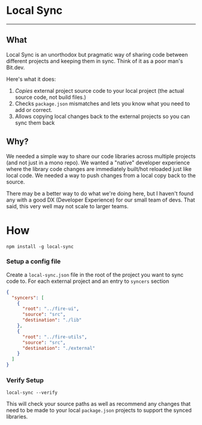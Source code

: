# Local Sync

---

## What

Local Sync is an unorthodox but pragmatic way of sharing code between different projects and keeping them in sync. Think of it as a poor man's Bit.dev. 

Here's what it does:

1. *Copies* external project source code to your local project (the actual source code, not build files.)
2. Checks `package.json` mismatches and lets you know what you need to add or correct.
3. Allows copying local changes back to the external projects so you can sync them back


## Why? 

We needed a simple way to share our code libraries across multiple projects (and not just in a mono repo). We wanted a "native" developer experience where the library code changes are immediately built/hot reloaded just like local code. We needed a way to push changes from a local copy back to the source.

There may be a better way to do what we're doing here, but I haven't found any with a good DX (Developer Experience) for our small team of devs. That said, this very well may not scale to larger teams.

# How

```
npm install -g local-sync
```

### Setup a config file

Create a `local-sync.json` file in the root of the project you want to sync code to. For each external project and an entry to `syncers` section

```json
{
  "syncers": [
    {
      "root": "../fire-ui",
      "source": "src",
      "destination": "./lib"
    },
    {
      "root": "../fire-utils",
      "source": "src",
      "destination": "./external"
    }
  ]
}
```

### Verify Setup

```
local-sync --verify
```

This will check your source paths as well as recommend any changes that need to be made to your local `package.json` projects to support the synced libraries.
